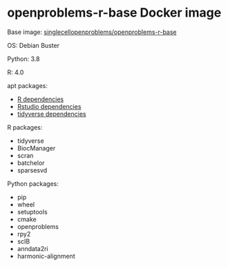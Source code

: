 # openproblems-r-base Docker image

Base image: [singlecellopenproblems/openproblems-r-base](../openproblems-r-base)

OS: Debian Buster

Python: 3.8

R: 4.0

apt packages:

* [R dependencies](https://github.com/rocker-org/rocker-versioned2/blob/master/scripts/install_R.sh)
* [Rstudio dependencies](https://github.com/rocker-org/rocker-versioned2/blob/master/scripts/install_rstudio.sh)
* [tidyverse dependencies](https://github.com/rocker-org/rocker-versioned2/blob/master/scripts/install_tidyverse.sh)

R packages:

* tidyverse
* BiocManager
* scran
* batchelor
* sparsesvd

Python packages:

* pip
* wheel
* setuptools
* cmake
* openproblems
* rpy2
* scIB
* anndata2ri
* harmonic-alignment
